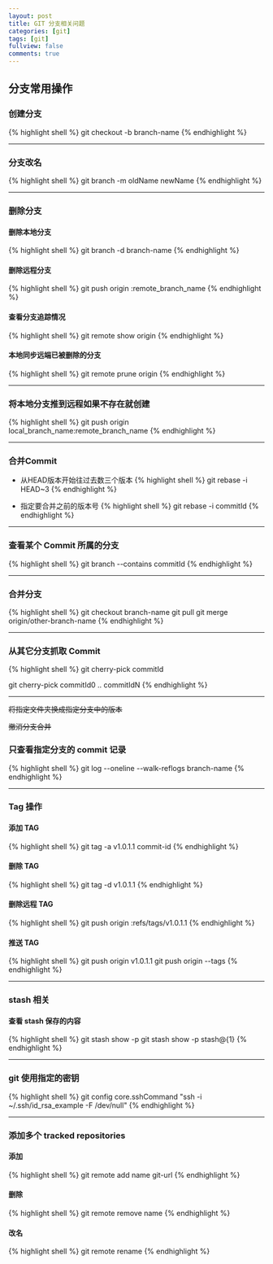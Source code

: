 ```yaml
---
layout: post
title: GIT 分支相关问题
categories: [git]
tags: [git]
fullview: false
comments: true
---
```


分支常用操作
---

### 创建分支

{% highlight shell %}
git checkout -b branch-name
{% endhighlight %}

---
### 分支改名

{% highlight shell %}
git branch -m oldName newName
{% endhighlight %}

---
### 删除分支

#### 删除本地分支

{% highlight shell %}
git branch -d  branch-name
{% endhighlight %}

#### 删除远程分支

{% highlight shell %}
git push origin :remote_branch_name
{% endhighlight %}

#### 查看分支追踪情况

{% highlight shell %}
git remote show origin
{% endhighlight %}

#### 本地同步远端已被删除的分支

{% highlight shell %}
git remote prune origin
{% endhighlight %}

---

### 将本地分支推到远程如果不存在就创建

{% highlight shell %}
git push origin local_branch_name:remote_branch_name
{% endhighlight %}

---
### 合并Commit

- 从HEAD版本开始往过去数三个版本
{% highlight shell %}
git rebase -i HEAD~3
{% endhighlight %}

- 指定要合并之前的版本号
{% highlight shell %}
git rebase -i commitId
{% endhighlight %}

---
### 查看某个 Commit 所属的分支

{% highlight shell %}
git branch --contains commitId
{% endhighlight %}

---
### 合并分支

{% highlight shell %}
git checkout branch-name
git pull
git merge origin/other-branch-name
{% endhighlight %}

---
### 从其它分支抓取 Commit

{% highlight shell %}
git cherry-pick commitId

git cherry-pick commitId0 .. commitIdN 
{% endhighlight %}

---
~~将指定文件夹换成指定分支中的版本~~

~~撤消分支合并~~

### 只查看指定分支的 commit 记录

{% highlight shell %}
git log --oneline --walk-reflogs branch-name
{% endhighlight %}

---

### Tag 操作
#### 添加 TAG

{% highlight shell %}
git tag -a v1.0.1.1 commit-id
{% endhighlight %}


#### 删除 TAG

{% highlight shell %}
git tag -d v1.0.1.1
{% endhighlight %}

#### 删除远程 TAG

{% highlight shell %}
git push origin :refs/tags/v1.0.1.1
{% endhighlight %}

#### 推送 TAG

{% highlight shell %}
git push origin v1.0.1.1
git push origin --tags
{% endhighlight %}

---

### stash 相关

#### 查看 stash 保存的内容

{% highlight shell %}
git stash show -p
git stash show -p stash@{1}
{% endhighlight %}

---

### git 使用指定的密钥

{% highlight shell %}
git config core.sshCommand "ssh -i ~/.ssh/id_rsa_example -F /dev/null"
{% endhighlight %}


---

### 添加多个 tracked repositories
#### 添加

{% highlight shell %}
git remote add name git-url
{% endhighlight %}

#### 删除

{% highlight shell %}
git remote remove name
{% endhighlight %}

#### 改名

{% highlight shell %}
git remote rename <old> <new>
{% endhighlight %}


